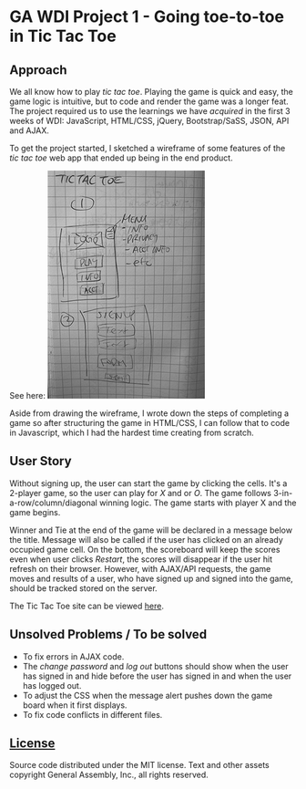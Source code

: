 # GA WDI Project 1 - Going toe-to-toe in Tic Tac Toe

## Approach

We all know how to play *tic tac toe*. Playing the game is quick and easy, the game logic is intuitive, but to code and render the game was a longer feat. The project required us to use the learnings we have *acquired* in the first 3 weeks of WDI: JavaScript, HTML/CSS, jQuery, Bootstrap/SaSS, JSON, API and AJAX.

To get the project started, I sketched a wireframe of some features of the *tic tac toe* web app that ended up being in the end product.

See here:
![Wireframe](https://github.com/msyao-github/tic-tac-toe/blob/master/assets/images/wireframe.JPG)

Aside from drawing the wireframe, I wrote down the steps of completing a game so after structuring the game in HTML/CSS, I can follow that to code in Javascript, which I had the hardest time creating from scratch.

## User Story

Without signing up, the user can start the game by clicking the cells. It's a 2-player game, so the user can play for *X* and or *O*. The game follows  3-in-a-row/column/diagonal winning logic. The game starts with player X and the game begins.

Winner and Tie at the end of the game will be declared in a message below the title. Message will also be called if the user has clicked on an already occupied game cell. On the bottom, the scoreboard will keep the scores even when user clicks *Restart*, the scores will disappear if the user hit refresh on their browser. However, with AJAX/API requests, the game moves and results of a user, who have signed up and signed into the game, should be tracked stored on the server.

The Tic Tac Toe site can be viewed [here](http://msyao-github.github.io/tic-tac-toe/).


## Unsolved Problems / To be solved

* To fix errors in AJAX code.
* The *change password* and *log out* buttons should show when the user has signed in and hide before the user has signed in and when the user has logged out.
* To adjust the CSS when the message alert pushes down the game board when it first displays.
* To fix code conflicts in different files.


## [License](LICENSE)

Source code distributed under the MIT license. Text and other assets copyright
General Assembly, Inc., all rights reserved.
